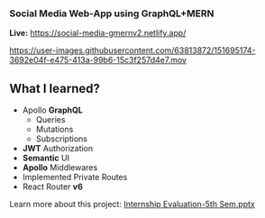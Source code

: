 ### Social Media Web-App using GraphQL+MERN

**Live:** https://social-media-gmernv2.netlify.app/

https://user-images.githubusercontent.com/63813872/151695174-3692e04f-e475-413a-99b6-15c3f257d4e7.mov

## What I learned?

- Apollo **GraphQL**
  - Queries
  - Mutations
  - Subscriptions
- **JWT** Authorization
- **Semantic** UI
- **Apollo** Middlewares
- Implemented Private Routes
- React Router **v6**

Learn more about this project: [Internship Evaluation-5th Sem.pptx](https://github.com/SudhanshuBlaze/social-media-gmern/files/8354837/Internship.Evaluation-5th.Sem.pptx)
